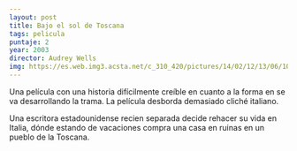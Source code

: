 ```yaml
---
layout: post
title: Bajo el sol de Toscana
tags: pelicula
puntaje: 2
year: 2003
director: Audrey Wells
img: https://es.web.img3.acsta.net/c_310_420/pictures/14/02/12/13/06/102302.jpg
---
```


Una película con una historia difícilmente creíble en cuanto a la forma en se va desarrollando la trama. La película desborda demasiado cliché italiano.

Una escritora estadounidense recien separada  decide rehacer su vida en Italia, dónde estando de vacaciones compra una casa en ruinas en un pueblo de la Toscana. 

 

 

  

 
